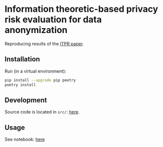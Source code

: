 # Information theoretic-based privacy risk evaluation for data anonymization

Reproducing results of the [ITPR paper](https://www.semanticscholar.org/reader/6c2a30bd365c698f7913bd87922410c39e06c8fc).

## Installation

Run (in a virtual environment):

```bash
pip install --upgrade pip poetry
poetry install
```

## Development

Source code is located in `src/`: [here](./src/iptr/__init__.py).

## Usage

See notebook: [here](./notebooks/IPTR.ipynb)
